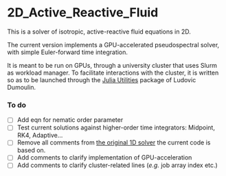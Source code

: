 # 2D_Active_Reactive_Fluid
This is a solver of isotropic, active-reactive fluid equations in 2D.

The current version implements a GPU-accelerated pseudospectral solver, with simple Euler-forward time integration.

It is meant to be run on GPUs, through a university cluster that uses Slurm as workload manager. To facilitate interactions with the cluster, it is written so as to be launched through the [Julia Utilities](https://github.com/Lu-Dumoulin/Utilities) package of Ludovic Dumoulin.

### To do
- [ ] Add eqn for nematic order parameter
- [ ] Test current solutions against higher-order time integrators: Midpoint, RK4, Adaptive...
- [ ] Remove all comments from [the original 1D solver](https://github.com/lucabrb/Barberi-Kruse-2022) the current code is based on.
- [ ] Add comments to clarify implementation of GPU-acceleration
- [ ] Add comments to clarify cluster-related lines (_e.g._ job array index etc.)
